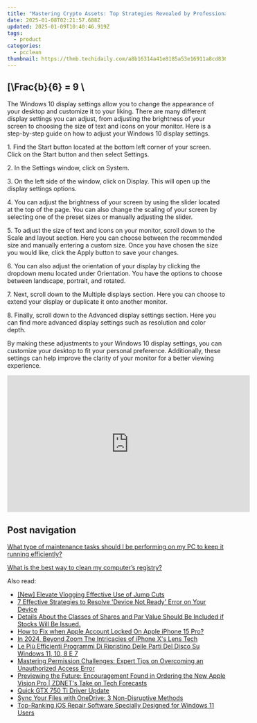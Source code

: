 ```yaml
---
title: "Mastering Crypto Assets: Top Strategies Revealed by Professionals at YL Computing and YL Software"
date: 2025-01-08T02:21:57.688Z
updated: 2025-01-09T10:40:46.919Z
tags:
  - product
categories:
  - pcclean
thumbnail: https://thmb.techidaily.com/a8b16314a41e8185a53e16911a8cd83652896b6771ffcd18a8d5ccdaa894f672.jpg
---
```


## \[\Frac{b}{6} = 9 \

The Windows 10 display settings allow you to change the appearance of your desktop and customize it to your liking. There are many different display settings you can adjust, from adjusting the brightness of your screen to choosing the size of text and icons on your monitor. Here is a step-by-step guide on how to adjust your Windows 10 display settings. 

1\. Find the Start button located at the bottom left corner of your screen. Click on the Start button and then select Settings.

2\. In the Settings window, click on System.

3\. On the left side of the window, click on Display. This will open up the display settings options. 

4\. You can adjust the brightness of your screen by using the slider located at the top of the page. You can also change the scaling of your screen by selecting one of the preset sizes or manually adjusting the slider.

5\. To adjust the size of text and icons on your monitor, scroll down to the Scale and layout section. Here you can choose between the recommended size and manually entering a custom size. Once you have chosen the size you would like, click the Apply button to save your changes.

6\. You can also adjust the orientation of your display by clicking the dropdown menu located under Orientation. You have the options to choose between landscape, portrait, and rotated.

7\. Next, scroll down to the Multiple displays section. Here you can choose to extend your display or duplicate it onto another monitor.

8\. Finally, scroll down to the Advanced display settings section. Here you can find more advanced display settings such as resolution and color depth. 

By making these adjustments to your Windows 10 display settings, you can customize your desktop to fit your personal preference. Additionally, these settings can help improve the clarity of your monitor for a better viewing experience.

<!-- affiliate ads begin -->
<iframe width="560" height="315" src="https://www.youtube.com/embed/ZblaBc-v2vs?si=CKW1gJwXQT2vZJYo" title="YouTube video player" frameborder="0" allow="accelerometer; autoplay; clipboard-write; encrypted-media; gyroscope; picture-in-picture; web-share" referrerpolicy="strict-origin-when-cross-origin" allowfullscreen></iframe>
<!-- affiliate ads end -->

## Post navigation

[What type of maintenance tasks should I be performing on my PC to keep it running efficiently?](https://tools.techidaily.com/pcclean/products/)

[What is the best way to clean my computer’s registry?](https://tools.techidaily.com/pcclean/products/)

<ins class="adsbygoogle"
     style="display:block"
     data-ad-format="autorelaxed"
     data-ad-client="ca-pub-7571918770474297"
     data-ad-slot="1223367746"></ins>

<ins class="adsbygoogle"
     style="display:block"
     data-ad-client="ca-pub-7571918770474297"
     data-ad-slot="8358498916"
     data-ad-format="auto"
     data-full-width-responsive="true"></ins>

<span class="atpl-alsoreadstyle">Also read:</span>
<div><ul>
<li><a href="https://youtube-web.techidaily.com/levate-vlogging-effective-use-of-jump-cuts/"><u>[New] Elevate Vlogging Effective Use of Jump Cuts</u></a></li>
<li><a href="https://discover-amazing.techidaily.com/7-effective-strategies-to-resolve-device-not-ready-error-on-your-device/"><u>7 Effective Strategies to Resolve 'Device Not Ready' Error on Your Device</u></a></li>
<li><a href="https://discover-amazing.techidaily.com/details-about-the-classes-of-shares-and-par-value-should-be-included-if-stocks-will-be-issued/"><u>Details About the Classes of Shares and Par Value Should Be Included if Stocks Will Be Issued.</u></a></li>
<li><a href="https://apple-account.techidaily.com/how-to-fix-when-apple-account-locked-on-apple-iphone-15-pro-by-drfone-ios/"><u>How to Fix when Apple Account Locked On Apple iPhone 15 Pro?</u></a></li>
<li><a href="https://extra-lessons.techidaily.com/in-2024-beyond-zoom-the-intricacies-of-iphone-xs-lens-tech/"><u>In 2024, Beyond Zoom The Intricacies of iPhone X's Lens Tech</u></a></li>
<li><a href="https://discover-amazing.techidaily.com/le-piu-efficienti-programmi-di-ripristino-delle-parti-del-disco-su-windows-11-10-8-e-7/"><u>Le Più Efficienti Programmi Di Ripristino Delle Parti Del Disco Su Windows 11, 10, 8 E 7</u></a></li>
<li><a href="https://tech-recovery.techidaily.com/mastering-permission-challenges-expert-tips-on-overcoming-an-unauthorized-access-error/"><u>Mastering Permission Challenges: Expert Tips on Overcoming an Unauthorized Access Error</u></a></li>
<li><a href="https://some-tips.techidaily.com/previewing-the-future-encouragement-found-in-ordering-the-new-apple-vision-pro-zdnets-take-on-tech-forecasts/"><u>Previewing the Future: Encouragement Found in Ordering the New Apple Vision Pro | ZDNET's Take on Tech Forecasts</u></a></li>
<li><a href="https://driver-install.techidaily.com/quick-gtx-750-ti-driver-update/"><u>Quick GTX 750 Ti Driver Update</u></a></li>
<li><a href="https://discover-amazing.techidaily.com/sync-your-files-with-onedrive-3-non-disruptive-methods/"><u>Sync Your Files with OneDrive: 3 Non-Disruptive Methods</u></a></li>
<li><a href="https://discover-amazing.techidaily.com/top-ranking-ios-repair-software-specially-designed-for-windows-11-users/"><u>Top-Ranking iOS Repair Software Specially Designed for Windows 11 Users</u></a></li>
</ul></div>

